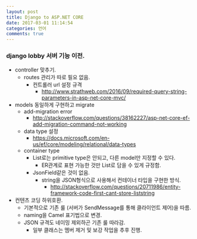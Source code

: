```yaml
---
layout: post
title: Django to ASP.NET CORE
date: 2017-03-01 11:14:54
categories: 언어
comments: true
---
```

### django lobby 서버 기능 이전.
* controller 맞추기.
    * routes 관리가 따로 필요 없음.
        * 컨트롤러 url 설정 규격
            * <http://www.strathweb.com/2016/09/required-query-string-parameters-in-asp-net-core-mvc/>
* models 동일하게 구현하고 migrate
    * add-migration error
        * <http://stackoverflow.com/questions/38162227/asp-net-core-ef-add-migration-command-not-working>
    * data type 설정
        * <https://docs.microsoft.com/en-us/ef/core/modeling/relational/data-types>
    * container type
        * List로는 primitive type은 안되고, 다른 model만 지정할 수 있다.
            * ER관계로 표현 가능한 것만 List로 담을 수 있게 규정함.
        * JsonField같은 것이 없음.
            * string을 JSON형식으로 사용해서 컨테이너 타입을 구현한 방식.
                * <http://stackoverflow.com/questions/20711986/entity-framework-code-first-cant-store-liststring>
* 컨텐츠 코딩 하위호환.
    * 기본적으로 기존 룰 (서버가 SendMessage를 통해 클라이언트 제어)을 따름.
    * naming을 Camel 표기법으로 변경.
    * JSON 규격도 네이밍 제외하곤 기존 룰 따라감.
        * 일부 클래스는 멤버 제거 및 보강 작업을 추후 진행.